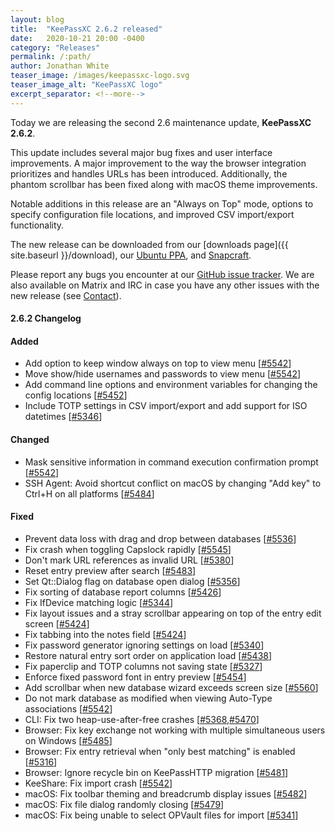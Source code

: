 ```yaml
---
layout: blog
title:  "KeePassXC 2.6.2 released"
date:   2020-10-21 20:00 -0400
category: "Releases"
permalink: /:path/
author: Jonathan White
teaser_image: /images/keepassxc-logo.svg
teaser_image_alt: "KeePassXC logo"
excerpt_separator: <!--more-->
---
```


Today we are releasing the second 2.6 maintenance update, **KeePassXC 2.6.2**.

This update includes several major bug fixes and user interface improvements. A major improvement to the way
the browser integration prioritizes and handles URLs has been introduced. Additionally, the phantom scrollbar
has been fixed along with macOS theme improvements.

Notable additions in this release are an "Always on Top" mode, options to specify configuration file locations, 
and improved CSV import/export functionality.

<!--more-->

The new release can be downloaded from our
[downloads page]({{ site.baseurl }}/download), our
[Ubuntu PPA](https://launchpad.net/~phoerious/+archive/ubuntu/keepassxc/),
and [Snapcraft](https://snapcraft.io/keepassxc/).

Please report any bugs you encounter at our [GitHub issue tracker](https://github.com/keepassxreboot/keepassxc/issues).
We are also available on Matrix and IRC in case you have any other issues with the new release
(see [Contact](/team/#contact)).

#### 2.6.2 Changelog

#### Added

- Add option to keep window always on top to view menu [[#5542](https://github.com/keepassxreboot/keepassxc/pull/5542)]
- Move show/hide usernames and passwords to view menu [[#5542](https://github.com/keepassxreboot/keepassxc/pull/5542)]
- Add command line options and environment variables for changing the config locations [[#5452](https://github.com/keepassxreboot/keepassxc/pull/5452)]
- Include TOTP settings in CSV import/export and add support for ISO datetimes [[#5346](https://github.com/keepassxreboot/keepassxc/pull/5346)]

#### Changed

- Mask sensitive information in command execution confirmation prompt [[#5542](https://github.com/keepassxreboot/keepassxc/pull/5542)]
- SSH Agent: Avoid shortcut conflict on macOS by changing "Add key" to Ctrl+H on all platforms [[#5484](https://github.com/keepassxreboot/keepassxc/pull/5484)]

#### Fixed

- Prevent data loss with drag and drop between databases [[#5536](https://github.com/keepassxreboot/keepassxc/pull/5536)]
- Fix crash when toggling Capslock rapidly [[#5545](https://github.com/keepassxreboot/keepassxc/pull/5545)]
- Don't mark URL references as invalid URL [[#5380](https://github.com/keepassxreboot/keepassxc/pull/5380)]
- Reset entry preview after search [[#5483](https://github.com/keepassxreboot/keepassxc/pull/5483)]
- Set Qt::Dialog flag on database open dialog [[#5356](https://github.com/keepassxreboot/keepassxc/pull/5356)]
- Fix sorting of database report columns [[#5426](https://github.com/keepassxreboot/keepassxc/pull/5426)]
- Fix IfDevice matching logic [[#5344](https://github.com/keepassxreboot/keepassxc/pull/5344)]
- Fix layout issues and a stray scrollbar appearing on top of the entry edit screen [[#5424](https://github.com/keepassxreboot/keepassxc/pull/5424)]
- Fix tabbing into the notes field [[#5424](https://github.com/keepassxreboot/keepassxc/pull/5424)]
- Fix password generator ignoring settings on load [[#5340](https://github.com/keepassxreboot/keepassxc/pull/5340)]
- Restore natural entry sort order on application load [[#5438](https://github.com/keepassxreboot/keepassxc/pull/5438)]
- Fix paperclip and TOTP columns not saving state [[#5327](https://github.com/keepassxreboot/keepassxc/pull/5327)]
- Enforce fixed password font in entry preview [[#5454](https://github.com/keepassxreboot/keepassxc/pull/5454)]
- Add scrollbar when new database wizard exceeds screen size [[#5560](https://github.com/keepassxreboot/keepassxc/pull/5560)]
- Do not mark database as modified when viewing Auto-Type associations [[#5542](https://github.com/keepassxreboot/keepassxc/pull/5542)]
- CLI: Fix two heap-use-after-free crashes [[#5368](https://github.com/keepassxreboot/keepassxc/pull/5368),[#5470](https://github.com/keepassxreboot/keepassxc/pull/5470)]
- Browser: Fix key exchange not working with multiple simultaneous users on Windows [[#5485](https://github.com/keepassxreboot/keepassxc/pull/5485)]
- Browser: Fix entry retrieval when "only best matching" is enabled [[#5316](https://github.com/keepassxreboot/keepassxc/pull/5316)]
- Browser: Ignore recycle bin on KeePassHTTP migration [[#5481](https://github.com/keepassxreboot/keepassxc/pull/5481)]
- KeeShare: Fix import crash [[#5542](https://github.com/keepassxreboot/keepassxc/pull/5542)]
- macOS: Fix toolbar theming and breadcrumb display issues [[#5482](https://github.com/keepassxreboot/keepassxc/pull/5482)]
- macOS: Fix file dialog randomly closing [[#5479](https://github.com/keepassxreboot/keepassxc/pull/5479)]
- macOS: Fix being unable to select OPVault files for import [[#5341](https://github.com/keepassxreboot/keepassxc/pull/5341)]
